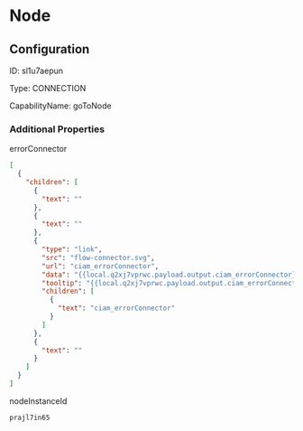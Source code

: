 # Node
## Configuration
ID:  sl1u7aepun

Type: CONNECTION 

CapabilityName: goToNode






### Additional Properties
errorConnector
```json 
[
  {
    "children": [
      {
        "text": ""
      },
      {
        "text": ""
      },
      {
        "type": "link",
        "src": "flow-connector.svg",
        "url": "ciam_errorConnector",
        "data": "{{local.q2xj7vprwc.payload.output.ciam_errorConnector}}",
        "tooltip": "{{local.q2xj7vprwc.payload.output.ciam_errorConnector}}",
        "children": [
          {
            "text": "ciam_errorConnector"
          }
        ]
      },
      {
        "text": ""
      }
    ]
  }
]
```


nodeInstanceId
```string 
prajl7in65
```




